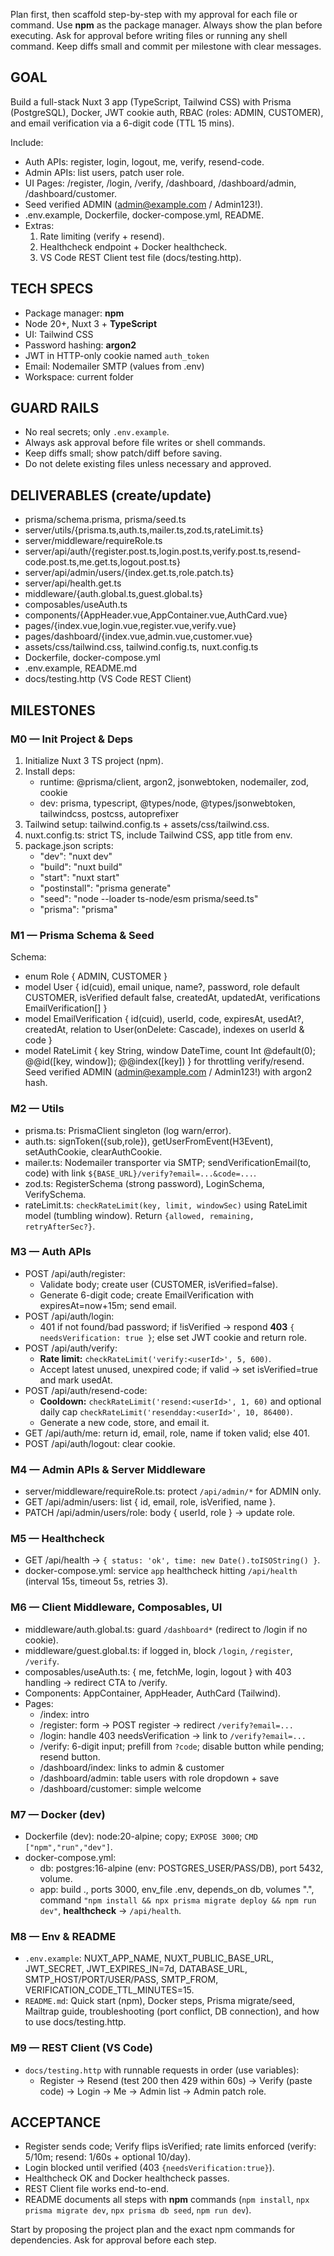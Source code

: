 Plan first, then scaffold step-by-step with my approval for each file or command.
Use **npm** as the package manager. Always show the plan before executing.
Ask for approval before writing files or running any shell command.
Keep diffs small and commit per milestone with clear messages.

## GOAL

Build a full-stack Nuxt 3 app (TypeScript, Tailwind CSS) with Prisma (PostgreSQL), Docker, JWT cookie auth, RBAC (roles: ADMIN, CUSTOMER), and email verification via a 6-digit code (TTL 15 mins).

Include:

- Auth APIs: register, login, logout, me, verify, resend-code.
- Admin APIs: list users, patch user role.
- UI Pages: /register, /login, /verify, /dashboard, /dashboard/admin, /dashboard/customer.
- Seed verified ADMIN (admin@example.com / Admin123!).
- .env.example, Dockerfile, docker-compose.yml, README.
- Extras:
  1. Rate limiting (verify + resend).
  2. Healthcheck endpoint + Docker healthcheck.
  3. VS Code REST Client test file (docs/testing.http).

## TECH SPECS

- Package manager: **npm**
- Node 20+, Nuxt 3 + **TypeScript**
- UI: Tailwind CSS
- Password hashing: **argon2**
- JWT in HTTP-only cookie named `auth_token`
- Email: Nodemailer SMTP (values from .env)
- Workspace: current folder

## GUARD RAILS

- No real secrets; only `.env.example`.
- Always ask approval before file writes or shell commands.
- Keep diffs small; show patch/diff before saving.
- Do not delete existing files unless necessary and approved.

## DELIVERABLES (create/update)

- prisma/schema.prisma, prisma/seed.ts
- server/utils/{prisma.ts,auth.ts,mailer.ts,zod.ts,rateLimit.ts}
- server/middleware/requireRole.ts
- server/api/auth/{register.post.ts,login.post.ts,verify.post.ts,resend-code.post.ts,me.get.ts,logout.post.ts}
- server/api/admin/users/{index.get.ts,role.patch.ts}
- server/api/health.get.ts
- middleware/{auth.global.ts,guest.global.ts}
- composables/useAuth.ts
- components/{AppHeader.vue,AppContainer.vue,AuthCard.vue}
- pages/{index.vue,login.vue,register.vue,verify.vue}
- pages/dashboard/{index.vue,admin.vue,customer.vue}
- assets/css/tailwind.css, tailwind.config.ts, nuxt.config.ts
- Dockerfile, docker-compose.yml
- .env.example, README.md
- docs/testing.http (VS Code REST Client)

## MILESTONES

### M0 — Init Project & Deps

1. Initialize Nuxt 3 TS project (npm).
2. Install deps:
   - runtime: @prisma/client, argon2, jsonwebtoken, nodemailer, zod, cookie
   - dev: prisma, typescript, @types/node, @types/jsonwebtoken, tailwindcss, postcss, autoprefixer
3. Tailwind setup: tailwind.config.ts + assets/css/tailwind.css.
4. nuxt.config.ts: strict TS, include Tailwind CSS, app title from env.
5. package.json scripts:
   - "dev": "nuxt dev"
   - "build": "nuxt build"
   - "start": "nuxt start"
   - "postinstall": "prisma generate"
   - "seed": "node --loader ts-node/esm prisma/seed.ts"
   - "prisma": "prisma"

### M1 — Prisma Schema & Seed

Schema:

- enum Role { ADMIN, CUSTOMER }
- model User { id(cuid), email unique, name?, password, role default CUSTOMER, isVerified default false, createdAt, updatedAt, verifications EmailVerification[] }
- model EmailVerification { id(cuid), userId, code, expiresAt, usedAt?, createdAt, relation to User(onDelete: Cascade), indexes on userId & code }
- model RateLimit { key String, window DateTime, count Int @default(0); @@id([key, window]); @@index([key]) } for throttling verify/resend.
  Seed verified ADMIN (admin@example.com / Admin123!) with argon2 hash.

### M2 — Utils

- prisma.ts: PrismaClient singleton (log warn/error).
- auth.ts: signToken({sub,role}), getUserFromEvent(H3Event), setAuthCookie, clearAuthCookie.
- mailer.ts: Nodemailer transporter via SMTP; sendVerificationEmail(to, code) with link `${BASE_URL}/verify?email=...&code=...`.
- zod.ts: RegisterSchema (strong password), LoginSchema, VerifySchema.
- rateLimit.ts: `checkRateLimit(key, limit, windowSec)` using RateLimit model (tumbling window). Return `{allowed, remaining, retryAfterSec?}`.

### M3 — Auth APIs

- POST /api/auth/register:
  - Validate body; create user (CUSTOMER, isVerified=false).
  - Generate 6-digit code; create EmailVerification with expiresAt=now+15m; send email.
- POST /api/auth/login:
  - 401 if not found/bad password; if !isVerified → respond **403** `{ needsVerification: true }`; else set JWT cookie and return role.
- POST /api/auth/verify:
  - **Rate limit:** `checkRateLimit('verify:<userId>', 5, 600)`.
  - Accept latest unused, unexpired code; if valid → set isVerified=true and mark usedAt.
- POST /api/auth/resend-code:
  - **Cooldown:** `checkRateLimit('resend:<userId>', 1, 60)` and optional daily cap `checkRateLimit('resendday:<userId>', 10, 86400)`.
  - Generate a new code, store, and email it.
- GET /api/auth/me: return id, email, role, name if token valid; else 401.
- POST /api/auth/logout: clear cookie.

### M4 — Admin APIs & Server Middleware

- server/middleware/requireRole.ts: protect `/api/admin/*` for ADMIN only.
- GET /api/admin/users: list { id, email, role, isVerified, name }.
- PATCH /api/admin/users/role: body { userId, role } → update role.

### M5 — Healthcheck

- GET /api/health → `{ status: 'ok', time: new Date().toISOString() }`.
- docker-compose.yml: service `app` healthcheck hitting `/api/health` (interval 15s, timeout 5s, retries 3).

### M6 — Client Middleware, Composables, UI

- middleware/auth.global.ts: guard `/dashboard*` (redirect to /login if no cookie).
- middleware/guest.global.ts: if logged in, block `/login`, `/register`, `/verify`.
- composables/useAuth.ts: { me, fetchMe, login, logout } with 403 handling → redirect CTA to /verify.
- Components: AppContainer, AppHeader, AuthCard (Tailwind).
- Pages:
  - /index: intro
  - /register: form → POST register → redirect `/verify?email=...`
  - /login: handle 403 needsVerification → link to `/verify?email=...`
  - /verify: 6-digit input; prefill from `?code`; disable button while pending; resend button.
  - /dashboard/index: links to admin & customer
  - /dashboard/admin: table users with role dropdown + save
  - /dashboard/customer: simple welcome

### M7 — Docker (dev)

- Dockerfile (dev): node:20-alpine; copy; `EXPOSE 3000`; `CMD ["npm","run","dev"]`.
- docker-compose.yml:
  - db: postgres:16-alpine (env: POSTGRES_USER/PASS/DB), port 5432, volume.
  - app: build ., ports 3000, env_file .env, depends_on db, volumes ".", command `"npm install && npx prisma migrate deploy && npm run dev"`, **healthcheck** → `/api/health`.

### M8 — Env & README

- `.env.example`: NUXT_APP_NAME, NUXT_PUBLIC_BASE_URL, JWT_SECRET, JWT_EXPIRES_IN=7d, DATABASE_URL, SMTP_HOST/PORT/USER/PASS, SMTP_FROM, VERIFICATION_CODE_TTL_MINUTES=15.
- `README.md`: Quick start (npm), Docker steps, Prisma migrate/seed, Mailtrap guide, troubleshooting (port conflict, DB connection), and how to use docs/testing.http.

### M9 — REST Client (VS Code)

- `docs/testing.http` with runnable requests in order (use variables):
  - Register → Resend (test 200 then 429 within 60s) → Verify (paste code) → Login → Me → Admin list → Admin patch role.

## ACCEPTANCE

- Register sends code; Verify flips isVerified; rate limits enforced (verify: 5/10m; resend: 1/60s + optional 10/day).
- Login blocked until verified (403 `{needsVerification:true}`).
- Healthcheck OK and Docker healthcheck passes.
- REST Client file works end-to-end.
- README documents all steps with **npm** commands (`npm install`, `npx prisma migrate dev`, `npx prisma db seed`, `npm run dev`).

Start by proposing the project plan and the exact npm commands for dependencies. Ask for approval before each step.
